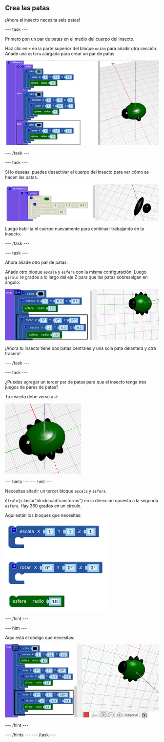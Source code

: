 ## Crea las patas

¡Ahora el insecto necesita seis patas!

--- task ---

Primero pon un par de patas en el medio del cuerpo del insecto.

Haz clic en `+` en la parte superior del bloque `unión` para añadir otra sección. Añade una `esfera` alargada para crear un par de patas.

![captura de pantalla](images/bug-legs-middle-annotated.png)

--- /task ---

--- task ---

Si lo deseas, puedes desactivar el cuerpo del insecto para ver cómo se hacen las patas.

![captura de pantalla](images/bug-legs-disable.png)

Luego habilita el cuerpo nuevamente para continuar trabajando en tu insecto.

--- /task ---

--- task ---

Ahora añade otro par de patas.

Añade otro bloque `escala` y `esfera` con la misma configuración. Luego `gíralo` `30` grados a lo largo del eje Z para que las patas sobresalgan en ángulo.

![captura de pantalla](images/bug-legs-2-annotated.png)

¡Ahora tu insecto tiene dos patas centrales y una sola pata delantera y otra trasera!

--- /task ---

--- task ---

¿Puedes agregar un tercer par de patas para que el insecto tenga tres juegos de pares de patas?

Tu insecto debe verse así:

![captura de pantalla](images/bug-finished.png)

--- hints --- --- hint ---

Necesitas añadir un tercer bloque `escala` y `esfera`.

`Gíralo`{:class="blockscadtransforms"} en la dirección opuesta a la segunda `esfera`. Hay 360 grados en un círculo.

Aquí están los bloques que necesitas:

![captura de pantalla](images/bug-legs-blocks.png)

--- /hint ---

--- hint ---

Aquí está el código que necesitas:

![captura de pantalla](images/bug-legs-3-annotated.png)

--- /hint ---

--- /hints --- --- /task ---